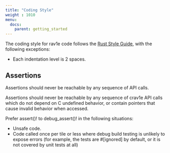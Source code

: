 ```yaml
---
title: "Coding Style"
weight : 1010
menu:
  docs:
    parent: getting_started
---
```

The coding style for rav1e code follows the [Rust Style Guide](https://github.com/rust-dev-tools/fmt-rfcs/blob/master/guide/guide.md), with the following exceptions:

- Each indentation level is 2 spaces.

Assertions
------------
Assertions should never be reachable by any sequence of API calls.

Assertions should never be reachable by any sequence of crav1e API calls
which do not depend on C undefined behavior, or contain pointers that cause
invalid behavior when accessed.

Prefer assert()! to debug_assert()! in the following situations:
 - Unsafe code.
 - Code called once per tile or less where debug build testing
   is unlikely to expose errors (for example, the tests are #[ignored] by default,
   or it is not covered by unit tests at all)